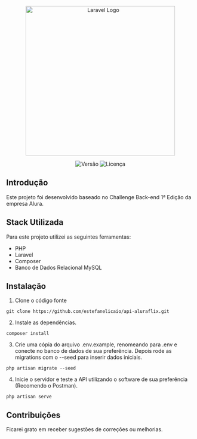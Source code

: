 <p align="center"><a href="https://laravel.com" target="_blank"><img src="https://raw.githubusercontent.com/laravel/art/master/logo-lockup/5%20SVG/2%20CMYK/1%20Full%20Color/laravel-logolockup-cmyk-red.svg" width="400" alt="Laravel Logo"></a></p>

<p align="center">
<img src="https://img.shields.io/badge/versão-9.31.0-blue" alt="Versão"></a>
<img src="https://img.shields.io/badge/licença-MIT-green" alt="Licença"></a>
</p>

## Introdução

Este projeto foi desenvolvido baseado no Challenge Back-end 1ª Edição da empresa Alura.

## Stack Utilizada

Para este projeto utilizei as seguintes ferramentas:

- PHP
- Laravel
- Composer
- Banco de Dados Relacional MySQL

## Instalação

1. Clone o código fonte

 `git clone https://github.com/estefanelicaio/api-aluraflix.git`

2. Instale as dependências.

 `composer install`

3. Crie uma cópia do arquivo .env.example, renomeando para .env e conecte no banco de dados de sua preferência. Depois rode as migrations com o --seed para inserir dados iniciais.

 `php artisan migrate --seed`
 
 4. Inicie o servidor e teste a API utilizando o software de sua preferência (Recomendo o Postman).
 
 `php artisan serve`

## Contribuições

Ficarei grato em receber sugestões de correções ou melhorias.
